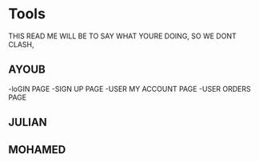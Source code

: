 Tools
=====


THIS READ ME WILL BE TO SAY WHAT YOURE DOING, SO WE DONT CLASH,


AYOUB
------------

-loGIN PAGE
-SIGN UP PAGE
-USER MY ACCOUNT PAGE
-USER ORDERS PAGE


JULIAN
------------




MOHAMED
--------------
